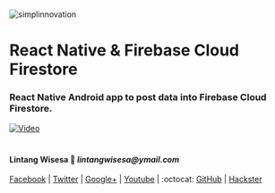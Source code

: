 #

![simplinnovation](https://4.bp.blogspot.com/-f7YxPyqHAzY/WJ6VnkvE0SI/AAAAAAAADTQ/0tDQPTrVrtMAFT-q-1-3ktUQT5Il9FGdQCLcB/s350/simpLINnovation1a.png)

# __React Native & Firebase Cloud Firestore__

### React Native Android app to post data into Firebase Cloud Firestore. 

[![Video](https://img.youtube.com/vi/LxM4wHnxHvA/0.jpg)](https://www.youtube.com/watch?v=LxM4wHnxHvA)

<!-- 
## __:snowflake: Follow these instructions:__

In this project, you will have 2 textbox inputs & 2 buttons to post/get data to/from Firebase Cloud Firestore. First, create a project on [Firebase](https://firebase.google.com/), then clone this repo:

```bash
$ git clone https://github.com/LintangWisesa/React_Firebase_Cloud_Firestore.git

$ cd React_Firebase_Cloud_Firestore

$ npm install
```

Open __fire.js__ then edit it with your own Firebase snippets. Get your Firebase snippets from __*your_Firebase_project > Project Overview > Add to Web App*__. Then simply run this React project locally:

```bash
$ npm start
```

__*Note:*__ In this project, you need a global package: __*firebase-tools*__ & a local packages: __*firebase*__.

## __:snowflake: Screenshot:__

![React_Firebase_firestore_1](./lintang_firebase_firestore.png)

__Done!__ :thumbsup:

#

## See also:
- [React & Firebase Database](https://github.com/LintangWisesa/React_Firebase_Database)
- [React & Firebase Storage](https://github.com/LintangWisesa/React_Firebase_Storage)
- [React & Firebase Cloud Firestore](https://github.com/LintangWisesa/React_Firebase_Cloud_Firestore)

# -->

#

#### Lintang Wisesa :love_letter: _lintangwisesa@ymail.com_

[Facebook](https://www.facebook.com/lintangbagus) |
[Twitter](https://twitter.com/Lintang_Wisesa) |
[Google+](https://plus.google.com/u/0/+LintangWisesa1) |
[Youtube](https://www.youtube.com/user/lintangbagus) | 
:octocat: [GitHub](https://github.com/LintangWisesa) |
[Hackster](https://www.hackster.io/lintangwisesa)